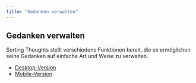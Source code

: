 ```yaml
---
title: "Gedanken verwalten"
---
```


## Gedanken verwalten

Sorting Thoughts stellt verschiedene Funktionen bereit, die es ermöglichen seine Gedanken auf einfache Art und Weise zu verwalten.

* [Desktop-Version](gedanken_verwalten_desktop.md)
* [Mobile-Version](gedanken_verwalten_mobile.md)
